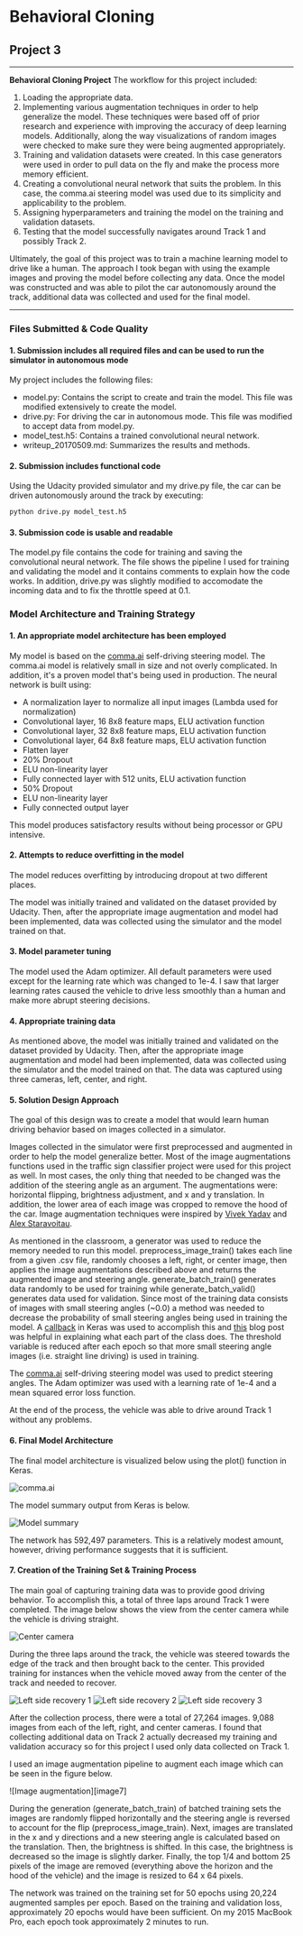 # **Behavioral Cloning**
## Project 3

---

**Behavioral Cloning Project**
The workflow for this project included:

1. Loading the appropriate data.
2. Implementing various augmentation techniques in order to help generalize the model. These techniques were based off of prior research and experience with improving the accuracy of deep learning models. Additionally, along the way visualizations of random images were checked to make sure they were being augmented appropriately.
3. Training and validation datasets were created. In this case generators were used in order to pull data on the fly and make the process more memory efficient.
4. Creating a convolutional neural network that suits the problem. In this case, the comma.ai steering model was used due to its simplicity and applicability to the problem.
5. Assigning hyperparameters and training the model on the training and validation datasets.
6. Testing that the model successfully navigates around Track 1 and possibly Track 2.

Ultimately, the goal of this project was to train a machine learning model to drive like a human. The approach I took began with using the example images and proving the model before collecting any data. Once the model was constructed and was able to pilot the car autonomously around the track, additional data was collected and used for the final model.

[//]: # (Image References)

[image1]: ./Report_Figures/model.png "Model Visualization"
[image2]: ./Report_Figures/model_summary.png "Model Summary"
[image3]: ./Report_Figures/center_2017_05_05_23_18_59_360.jpg "Center camera"
[image4]: ./Report_Figures/center_2017_05_08_07_33_41_810.jpg "Recovery Sequence 1"
[image4]: ./Report_Figures/center_2017_05_08_07_33_42_167.jpg "Recovery Sequence 2"
[image5]: ./Report_Figures/center_2017_05_08_07_33_42_768.jpg "Recovery Sequence 3"
[image6]: ./Report_Figures/Augmentation_pipeline.png "Image Augmentation Pipeline"

---
### Files Submitted & Code Quality

#### 1. Submission includes all required files and can be used to run the simulator in autonomous mode
My project includes the following files:
- model.py: Contains the script to create and train the model. This file was modified extensively to create the model.
- drive.py: For driving the car in autonomous mode. This file was modified to accept data from model.py.
- model_test.h5: Contains a trained convolutional neural network.
- writeup_20170509.md: Summarizes the results and methods.

#### 2. Submission includes functional code
Using the Udacity provided simulator and my drive.py file, the car can be driven autonomously around the track by executing:

```sh
python drive.py model_test.h5
```

#### 3. Submission code is usable and readable
The model.py file contains the code for training and saving the convolutional neural network. The file shows the pipeline I used for training and validating the model and it contains comments to explain how the code works. In addition, drive.py was slightly modified to accomodate the incoming data and to fix the throttle speed at 0.1.

### Model Architecture and Training Strategy

#### 1. An appropriate model architecture has been employed
My model is based on the [comma.ai](https://github.com/commaai/research/blob/master/train_steering_model.py) self-driving steering model. The comma.ai model is relatively small in size and not overly complicated. In addition, it's a proven model that's being used in production. The neural network is built using:

- A normalization layer to normalize all input images (Lambda used for normalization)
- Convolutional layer, 16 8x8 feature maps, ELU activation function
- Convolutional layer, 32 8x8 feature maps, ELU activation function
- Convolutional layer, 64 8x8 feature maps, ELU activation function
- Flatten layer
- 20% Dropout
- ELU non-linearity layer
- Fully connected layer with 512 units, ELU activation function
- 50% Dropout
- ELU non-linearity layer
- Fully connected output layer

This model produces satisfactory results without being processor or GPU intensive.

#### 2. Attempts to reduce overfitting in the model
The model reduces overfitting by introducing dropout at two different places.

The model was initially trained and validated on the dataset provided by Udacity. Then, after the appropriate image augmentation and model had been implemented, data was collected using the simulator and the model trained on that.

#### 3. Model parameter tuning
The model used the Adam optimizer. All default parameters were used except for the learning rate which was changed to 1e-4. I saw that larger learning rates caused the vehicle to drive less smoothly than a human and make more abrupt steering decisions.

#### 4. Appropriate training data
As mentioned above, the model was initially trained and validated on the dataset provided by Udacity. Then, after the appropriate image augmentation and model had been implemented, data was collected using the simulator and the model trained on that. The data was captured using three cameras, left, center, and right.

#### 5. Solution Design Approach
The goal of this design was to create a model that would learn human driving behavior based on images collected in a simulator.

Images collected in the simulator were first preprocessed and augmented in order to help the model generalize better. Most of the image augmentations functions used in the traffic sign classifier project were used for this project as well. In most cases, the only thing that needed to be changed was the addition of the steering angle as an argument. The augmentations were: horizontal flipping, brightness adjustment, and x and y translation. In addition, the lower area of each image was cropped to remove the hood of the car. Image augmentation techniques were inspired by [Vivek Yadav](https://github.com/vxy10/ImageAugmentation) and [Alex Staravoitau](http://navoshta.com/end-to-end-deep-learning/).

As mentioned in the classroom, a generator was used to reduce the memory needed to run this model. preprocess_image_train() takes each line from a given .csv file, randomly chooses a left, right, or center image, then applies the image augmentations described above and returns the augmented image and steering angle. generate_batch_train() generates data randomly to be used for training while generate_batch_valid() generates data used for validation. Since most of the training data consists of images with small steering angles (~0.0) a method was needed to decrease the probability of small steering angles being used in training the model. A [callback](https://keras.io/callbacks/) in Keras was used to accomplish this and [this](https://keunwoochoi.wordpress.com/2016/07/16/keras-callbacks/) blog post was helpful in explaining what each part of the class does. The threshold variable is reduced after each epoch so that more small steering angle images (i.e. straight line driving) is used in training.

The [comma.ai](https://github.com/commaai/research/blob/master/train_steering_model.py) self-driving steering model was used to predict steering angles. The Adam optimizer was used with a learning rate of 1e-4 and a mean squared error loss function.

At the end of the process, the vehicle was able to drive around Track 1 without any problems.

#### 6. Final Model Architecture
The final model architecture is visualized below using the plot() function in Keras.

![comma.ai][image1]

The model summary output from Keras is below.

![Model summary][image2]

The network has 592,497 parameters. This is a relatively modest amount, however, driving performance suggests that it is sufficient.

#### 7. Creation of the Training Set & Training Process

The main goal of capturing training data was to provide good driving behavior. To accomplish this, a total of three laps around Track 1 were completed. The image below shows the view from the center camera while the vehicle is driving straight.

![Center camera][image3]

During the three laps around the track, the vehicle was steered towards the edge of the track and then brought back to the center. This provided training for instances when the vehicle moved away from the center of the track and needed to recover.

![Left side recovery 1][image4]
![Left side recovery 2][image5]
![Left side recovery 3][image6]

After the collection process, there were a total of 27,264 images. 9,088 images from each of the left, right, and center cameras. I found that collecting additional data on Track 2 actually decreased my training and validation accuracy so for this project I used only data collected on Track 1.

I used an image augmentation pipeline to augment each image which can be seen in the figure below.

![Image augmentation][image7]

During the generation (generate_batch_train) of batched training sets the images are randomly flipped horizontally and the steering angle is reversed to account for the flip (preprocess_image_train). Next, images are translated in the x and y directions and a new steering angle is calculated based on the translation. Then, the brightness is shifted. In this case, the brightness is decreased so the image is slightly darker. Finally, the top 1/4 and bottom 25 pixels of the image are removed (everything above the horizon and the hood of the vehicle) and the image is resized to 64 x 64 pixels.

The network was trained on the training set for 50 epochs using 20,224 augmented samples per epoch. Based on the training and validation loss, approximately 20 epochs would have been sufficient. On my 2015 MacBook Pro, each epoch took approximately 2 minutes to run.
